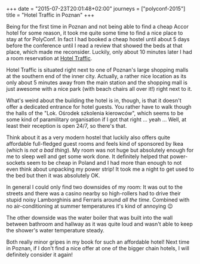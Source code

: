 +++
date = "2015-07-23T20:01:48+02:00"
journeys = ["polyconf-2015"]
title = "Hotel Traffic in Poznan"
+++

Being for the first time in Poznan and not being able to find a cheap Accor
hotel for some reason, it took me quite some time to find a nice place to stay
at for PolyConf. In fact I had booked a cheap hostel until about 5 days before
the conference until I read a review that showed the beds at that place, which
made me reconsider. Luckily, only about 10 minutes later I had a room
reservation at [Hotel Traffic](http://www.hoteltraffic.pl/).

Hotel Traffic is situated right next to one of Poznan's large shopping malls at
the southern end of the inner city. Actually, a rather nice location as its only
about 5 minutes away from the main station and the shopping mall is just awesome
with a nice park (with beach chairs all over it!) right next to it.

What's weird about the building the hotel is in, though, is that it doesn't
offer a dedicated entrance for hotel guests. You rather have to walk though the
halls of the "Lok. Ośrodek szkolenia kierowców", which seems to be some kind of
paramilitary organisation if I got that right ... yeah ... Well, at least their
reception is open 24/7, so there's that.

Think about it as a very modern hostel that luckily also offers quite affordable
full-fledged guest rooms and feels kind of sponsored by Ikea (which is *not a
bad thing*). My room was not huge but absolutely enough for me to sleep well and
get some work done. It definitely helped that power-sockets seem to be cheap in
Poland and I had more than enough to not even think about unpacking my power
strip! It took me a night to get used to the bed but then it was absolutely OK.

In general I could only find two downsides of my room: It was out to the streets
and there was a casino nearby so high-rollers had to drive their stupid noisy
Lamborghinis and Ferraris around *all the time*. Combined with no
air-conditioning at summer temperatures it's kind of annoying 😉

The other downside was the water boiler that was built into the wall between
bathroom and hallway as it was quite loud and wasn't able to keep the shower's
water temperature steady.

Both really minor gripes in my book for such an affordable hotel! Next time in
Poznan, if I don't find a nice offer at one of the bigger chain hotels, I will
definitely consider it again!
